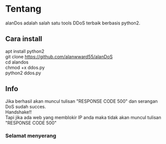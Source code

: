 # Tentang
alanDos adalah salah satu tools DDoS terbaik berbasis python2.

## Cara install
apt install python2<br>
git clone https://github.com/alanwward55/alanDoS<br>
cd alandos</br>
chmod +x ddos.py<br>
python2 ddos.py

## Info 
Jika berhasil akan muncul tulisan "RESPONSE CODE 500" dan serangan DoS sudah succes.<br>
Handshake!!<br>
Tapi jika ada web yang memblokir IP anda maka tidak akan muncul tulisan "RESPONSE CODE 500"<br>
### Selamat menyerang 
